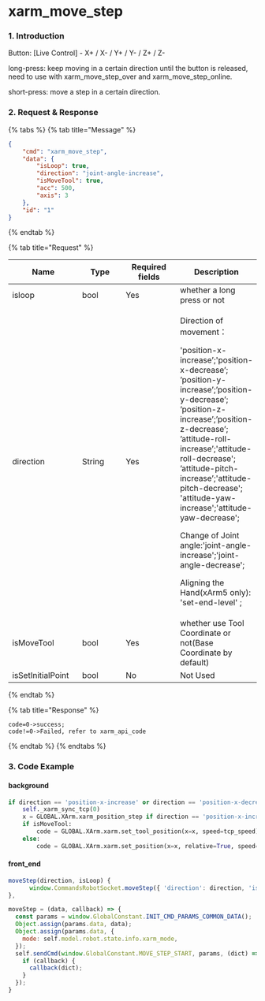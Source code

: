 # xarm\_move\_step

### 1. Introduction

Button: \[Live Control] - X+ / X- / Y+ / Y- / Z+ / Z-

long-press: keep moving in a certain direction until the button is released, need to use with xarm\_move\_step\_over and xarm\_move\_step\_online.

short-press: move a step in a certain direction.

### 2. Request & Response

{% tabs %}
{% tab title="Message" %}
```json
{
    "cmd": "xarm_move_step",
    "data": {
        "isLoop": true,
        "direction": "joint-angle-increase",
        "isMoveTool": true,
        "acc": 500,
        "axis": 3
    },
    "id": "1"
}
```
{% endtab %}

{% tab title="Request" %}
<table data-full-width="true"><thead><tr><th width="128">Name</th><th width="78">Type</th><th width="99">Required fields</th><th>Description</th></tr></thead><tbody><tr><td>isloop</td><td>bool</td><td>Yes</td><td>whether a long press or not</td></tr><tr><td>direction</td><td>String</td><td>Yes</td><td><p>Direction of movement：</p><p>'position-x-increase’;'position-x-decrease’; ’position-y-increase’;’position-y-decrease’; ’position-z-increase’;’position-z-decrease’; ’attitude-roll-increase’;'attitude-roll-decrease'; ’attitude-pitch-increase’;'attitude-pitch-decrease'; 'attitude-yaw-increase';'attitude-yaw-decrease'; </p><p>Change of Joint angle:'joint-angle-increase';'joint-angle-decrease'; </p><p>Aligning the Hand(xArm5 only): 'set-end-level' ;</p></td></tr><tr><td>isMoveTool</td><td>bool</td><td>Yes</td><td>whether use Tool Coordinate or not(Base Coordinate by default)</td></tr><tr><td>isSetInitialPoint</td><td>bool</td><td>No</td><td>Not Used</td></tr></tbody></table>
{% endtab %}

{% tab title="Response" %}
```
code=0->success;
code!=0->Failed, refer to xarm_api_code
```
{% endtab %}
{% endtabs %}

### 3. Code Example

#### background

```python
if direction == 'position-x-increase' or direction == 'position-x-decrease':
    self._xarm_sync_tcp(0)
    x = GLOBAL.XArm.xarm_position_step if direction == 'position-x-increase' else -GLOBAL.XArm.xarm_position_step
    if isMoveTool:
        code = GLOBAL.XArm.xarm.set_tool_position(x=x, speed=tcp_speed)
    else:
        code = GLOBAL.XArm.xarm.set_position(x=x, relative=True, speed=tcp_speed)
```

#### front\_end

```javascript
moveStep(direction, isLoop) {
      window.CommandsRobotSocket.moveStep({ 'direction': direction, 'isLoop': isLoop, 'isMoveTool': this.isToolCoord });
},

moveStep = (data, callback) => {
  const params = window.GlobalConstant.INIT_CMD_PARAMS_COMMON_DATA();
  Object.assign(params.data, data);
  Object.assign(params.data, {
    mode: self.model.robot.state.info.xarm_mode,
  });
  self.sendCmd(window.GlobalConstant.MOVE_STEP_START, params, (dict) => {
    if (callback) {
      callback(dict);
    }
  });
}
```
